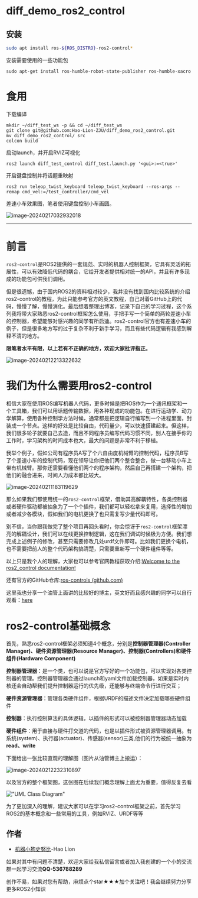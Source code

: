 # diff_demo_ros2_control

## 安装

```bash
sudo apt install ros-${ROS_DISTRO}-ros2-control*
```
安装需要使用的一些功能包
```
sudo apt-get install ros-humble-robot-state-publisher ros-humble-xacro
```
# 食用
下载编译
```
mkdir ~/diff_test_ws -p && cd ~/diff_test_ws
git clone git@github.com:Hao-Lion-ZJU/diff_demo_ros2_control.git
mv diff_demo_ros2_control/ src
colcon build
```
启动launch，并开启RVIZ可视化
```
ros2 launch diff_test_control diff_test.launch.py '<gui>:=<true>'
```
开启键盘控制并将话题重映射
```
ros2 run teleop_twist_keyboard teleop_twist_keyboard --ros-args --remap cmd_vel:=/test_controller/cmd_vel
```

差速小车效果图，笔者使用键盘控制小车画圆。

![image-20240217032932018](https://lion-1324338403.cos.ap-shanghai.myqcloud.com/PicGo/image-20240217032932018.png)

---

# 前言

`ros2-control`是ROS2提供的一套规范、实时的机器人控制框架，它具有灵活的拓展性，可以有效降低代码的耦合，它给开发者提供相对统一的API，并且有许多现成的功能包可供我们调用。

但是很遗憾，由于国内ROS2的资料相对较少，我并没有找到国内比较系统的介绍ros2-control的教程，为此只能参考官方的英文教程，自己对着GitHub上的代码，慢慢了解，慢慢消化。最后想着整理出博客，记录下自己的学习过程，这个系列我将带大家熟悉ros2-control框架怎么使用，手把手写一个简单的两轮差速小车的控制器，希望能够对感兴趣的同学有所启迪。ros2-control官方也有差速小车的例子，但是很多地方写的过于复杂不利于新手学习，而且有些代码逻辑有我感到解释不清的地方。

**限笔者水平有限，以上若有不正确的地方，欢迎大家批评指正。**

![image-20240212213322632](https://lion-1324338403.cos.ap-shanghai.myqcloud.com/PicGo/image-20240212213322632.png)

# 我们为什么需要用ros2-control

相信大家在使用ROS编写机器人代码，更多时候是把ROS作为一个通讯框架和一个工具箱，我们可以用话题传输数据，用各种现成的功能包。在进行运动学、动力学解算，使用各种控制学方法时候，通常都是把逻辑自行编写到一个进程里面，封装成一个节点。这样的好处是比较自由，代码量少，可以快速搭建起来。但这样，我们很多轮子就要自己去造，而且不同程序员编写代码习惯不同，别人在接手你的工作时，学习架构的时间成本也大，最大的问题是非常不利于移植。

我举个例子，假如公司有程序员A写了个六自由度机械臂的控制代码，程序员B写了个差速小车的控制代码，现在领导让你把他们两个整合整合，做一台移动小车上带有机械臂。那你还需要看懂他们两个的程序架构，然后自己再搭建一个架构，把他们的融合进来，时间人力成本都比较大。

![image-20240211183119629](https://lion-1324338403.cos.ap-shanghai.myqcloud.com/PicGo/image-20240211183119629.png)

那么如果我们都使用统一的`ros2-control`框架，借助其高解耦特性，各类控制器或者硬件驱动都被抽象为了一个个插件，我们都可以轻松拿来复用，选择性的增加或者减少各模块，假如我们的电机更换了也只需复写少量代码即可。

别不信，当你跟我做完了整个项目再回头看时，你会惊讶于`ros2-control`框架漂亮的解耦设计，我们可以在线更换控制逻辑，这在我们调试时候极为方便。我们想完成上述例子的修改，甚至只需要修改几处urdf文件即可。比如我们更换个电机，也不需要把前人的整个代码架构搞清楚，只需要重新写一个硬件组件等等。

以上只是我个人的理解，大家也可以参考官网教程获取介绍:[Welcome to the ros2_control documentation!](https://control.ros.org/master/index.html)

还有官方的GitHub仓库:[ros-controls (github.com)](https://github.com/ros-controls)

这里我也分享一个油管上面讲的比较好的博主，英文好而且感兴趣的同学可以自行观看：[here](https://youtu.be/4QKsDf1c4hc?si=ElQ71NsBjqBAqKP2)

# ros2-control基础概念

首先，熟悉ros2-control框架必须知道4个概念，分别是**控制器管理器(Controller Manager)、硬件资源管理器(Resource Manager)、控制器(Controllers)和硬件组件(Hardware Component)**

**控制器管理器**：是一个类，也可以说是官方写好的一个功能包，可以实现对各类控制器的管理。控制器管理器会通过launch和yaml文件加载控制器，如果是实时内核还会自动帮我们提升控制器运行的优先级，还能够与终端命令行进行交互；

**硬件资源管理器**：管理各类硬件组件，根据URDF的描述文件决定加载哪些硬件组件

**控制器**：执行控制算法的具体逻辑，以插件的形式可以被控制器管理器动态加载

**硬件组件**：用于直接与硬件打交道的代码，也是以插件形式被资源管理器调用。有系统(system)、执行器(actuator)、传感器(sensor)三类,他们的行为被统一抽象为**read、write**

下面给出一张比较直观的理解图（图片从油管博主上搬运）：

![image-20240212232310897](https://lion-1324338403.cos.ap-shanghai.myqcloud.com/PicGo/image-20240212232310897.png)

以及官方的整个框架图，这张图在后续我们概念理解上面尤为重要，值得反复去看

!["UML Class Diagram"](https://control.ros.org/master/_images/uml_class_diagram.png)



为了更加深入的理解，建议大家可以在学习ros2-control框架之前，首先学习ROS2的基本概念和一些常用的工具，例如RVIZ、URDF等等

## 作者
- [机器小狗史努比](https://github.com/Hao-Lion-ZJU)-Hao Lion

如果对其中有问题不清楚，欢迎大家给我私信留言或者加入我创建的一个小的交流群一起学习交流**QQ-536788289**

创作不易，如果对您有帮助，麻烦点个star★★★加个关注吧！我会继续努力分享更多ROS2小知识